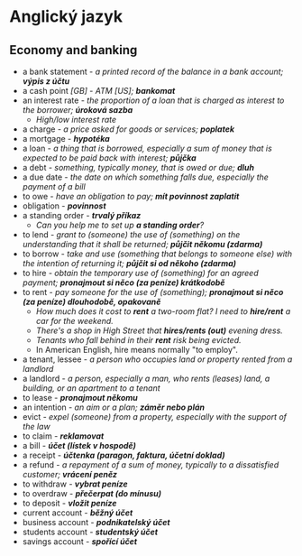 # Anglický jazyk

## Economy and banking
- a bank statement - *a printed record of the balance in a bank account; **výpis z účtu***
- a cash point *[GB]* - *ATM [US]; **bankomat***
- an interest rate - *the proportion of a loan that is charged as interest to the borrower; **úroková sazba***
    - *High/low interest rate*
- a charge - *a price asked for goods or services; **poplatek***
- a mortgage - ***hypotéka***
- a loan - *a thing that is borrowed, especially a sum of money that is expected to be paid back with interest; **půjčka***
- a debt - *something, typically money, that is owed or due; **dluh***
- a due date - *the date on which something falls due, especially the payment of a bill*
- to owe - *have an obligation to pay; **mít povinnost zaplatit***
- obligation - ***povinnost***
- a standing order - ***trvalý příkaz***
    - *Can you help me to set up **a standing order**?* 
- to lend - *grant to (someone) the use of (something) on the understanding that it shall be returned; **půjčit někomu (zdarma)***
- to borrow - *take and use (something that belongs to someone else) with the intention of returning it; **půjčit si od někoho (zdarma)***
- to hire - *obtain the temporary use of (something) for an agreed payment; **pronajmout si něco (za peníze) krátkodobě***
- to rent - *pay someone for the use of (something); **pronajmout si něco (za peníze) dlouhodobě, opakovaně***
     - *How much does it cost to **rent** a two-room flat? I need to **hire/rent** a car for the weekend.*
     - *There's a shop in High Street that **hires/rents (out)** evening dress.*
     - *Tenants who fall behind in their **rent** risk being evicted.*
     - In American English, hire means normally "to employ".
- a tenant, lessee - *a person who occupies land or property rented from a landlord*
- a landlord - *a person, especially a man, who rents (leases) land, a building, or an apartment to a tenant*
- to lease - ***pronajmout někomu***
- an intention - *an aim or a plan; **záměr nebo plán***
- evict - *expel (someone) from a property, especially with the support of the law*
- to claim - ***reklamovat***
- a bill - ***účet (lístek v hospodě)***
- a receipt - ***účtenka (paragon, faktura, účetní doklad)***
- a refund - *a repayment of a sum of money, typically to a dissatisfied customer; **vrácení peněz***
- to withdraw - ***vybrat peníze***
- to overdraw - ***přečerpat (do mínusu)***
- to deposit - ***vložit peníze***
- current account - ***běžný účet***
- business account - ***podnikatelský účet***
- students account - ***studentský účet***
- savings account - ***spořící účet***
